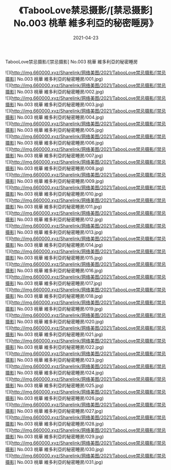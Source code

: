 ﻿---
layout: post
title:  《TabooLove禁忌摄影/[禁忌摄影] No.003 桃華 維多利亞的秘密睡房》
date:   2021-04-23
img: http://img.660000.xyz/Sharelink/网络美图/2021/TabooLove禁忌摄影/[禁忌摄影] No.003 桃華 維多利亞的秘密睡房/000.jpg
categories: [美女, 清纯, 唯美]
---

TabooLove禁忌摄影/[禁忌摄影] No.003 桃華 維多利亞的秘密睡房

 ![](http://img.660000.xyz/Sharelink/网络美图/2021/TabooLove禁忌摄影/[禁忌摄影] No.003 桃華 維多利亞的秘密睡房/001.jpg) <br>![](http://img.660000.xyz/Sharelink/网络美图/2021/TabooLove禁忌摄影/[禁忌摄影] No.003 桃華 維多利亞的秘密睡房/002.jpg) <br>![](http://img.660000.xyz/Sharelink/网络美图/2021/TabooLove禁忌摄影/[禁忌摄影] No.003 桃華 維多利亞的秘密睡房/003.jpg) <br>![](http://img.660000.xyz/Sharelink/网络美图/2021/TabooLove禁忌摄影/[禁忌摄影] No.003 桃華 維多利亞的秘密睡房/004.jpg) <br>![](http://img.660000.xyz/Sharelink/网络美图/2021/TabooLove禁忌摄影/[禁忌摄影] No.003 桃華 維多利亞的秘密睡房/005.jpg) <br>![](http://img.660000.xyz/Sharelink/网络美图/2021/TabooLove禁忌摄影/[禁忌摄影] No.003 桃華 維多利亞的秘密睡房/006.jpg) <br>![](http://img.660000.xyz/Sharelink/网络美图/2021/TabooLove禁忌摄影/[禁忌摄影] No.003 桃華 維多利亞的秘密睡房/007.jpg) <br>![](http://img.660000.xyz/Sharelink/网络美图/2021/TabooLove禁忌摄影/[禁忌摄影] No.003 桃華 維多利亞的秘密睡房/008.jpg) <br>![](http://img.660000.xyz/Sharelink/网络美图/2021/TabooLove禁忌摄影/[禁忌摄影] No.003 桃華 維多利亞的秘密睡房/009.jpg) <br>![](http://img.660000.xyz/Sharelink/网络美图/2021/TabooLove禁忌摄影/[禁忌摄影] No.003 桃華 維多利亞的秘密睡房/010.jpg) <br>![](http://img.660000.xyz/Sharelink/网络美图/2021/TabooLove禁忌摄影/[禁忌摄影] No.003 桃華 維多利亞的秘密睡房/011.jpg) <br>![](http://img.660000.xyz/Sharelink/网络美图/2021/TabooLove禁忌摄影/[禁忌摄影] No.003 桃華 維多利亞的秘密睡房/012.jpg) <br>![](http://img.660000.xyz/Sharelink/网络美图/2021/TabooLove禁忌摄影/[禁忌摄影] No.003 桃華 維多利亞的秘密睡房/013.jpg) <br>![](http://img.660000.xyz/Sharelink/网络美图/2021/TabooLove禁忌摄影/[禁忌摄影] No.003 桃華 維多利亞的秘密睡房/014.jpg) <br>![](http://img.660000.xyz/Sharelink/网络美图/2021/TabooLove禁忌摄影/[禁忌摄影] No.003 桃華 維多利亞的秘密睡房/015.jpg) <br>![](http://img.660000.xyz/Sharelink/网络美图/2021/TabooLove禁忌摄影/[禁忌摄影] No.003 桃華 維多利亞的秘密睡房/016.jpg) <br>![](http://img.660000.xyz/Sharelink/网络美图/2021/TabooLove禁忌摄影/[禁忌摄影] No.003 桃華 維多利亞的秘密睡房/017.jpg) <br>![](http://img.660000.xyz/Sharelink/网络美图/2021/TabooLove禁忌摄影/[禁忌摄影] No.003 桃華 維多利亞的秘密睡房/018.jpg) <br>![](http://img.660000.xyz/Sharelink/网络美图/2021/TabooLove禁忌摄影/[禁忌摄影] No.003 桃華 維多利亞的秘密睡房/019.jpg) <br>![](http://img.660000.xyz/Sharelink/网络美图/2021/TabooLove禁忌摄影/[禁忌摄影] No.003 桃華 維多利亞的秘密睡房/020.jpg) <br>![](http://img.660000.xyz/Sharelink/网络美图/2021/TabooLove禁忌摄影/[禁忌摄影] No.003 桃華 維多利亞的秘密睡房/021.jpg) <br>![](http://img.660000.xyz/Sharelink/网络美图/2021/TabooLove禁忌摄影/[禁忌摄影] No.003 桃華 維多利亞的秘密睡房/022.jpg) <br>![](http://img.660000.xyz/Sharelink/网络美图/2021/TabooLove禁忌摄影/[禁忌摄影] No.003 桃華 維多利亞的秘密睡房/023.jpg) <br>![](http://img.660000.xyz/Sharelink/网络美图/2021/TabooLove禁忌摄影/[禁忌摄影] No.003 桃華 維多利亞的秘密睡房/024.jpg) <br>![](http://img.660000.xyz/Sharelink/网络美图/2021/TabooLove禁忌摄影/[禁忌摄影] No.003 桃華 維多利亞的秘密睡房/025.jpg) <br>![](http://img.660000.xyz/Sharelink/网络美图/2021/TabooLove禁忌摄影/[禁忌摄影] No.003 桃華 維多利亞的秘密睡房/026.jpg) <br>![](http://img.660000.xyz/Sharelink/网络美图/2021/TabooLove禁忌摄影/[禁忌摄影] No.003 桃華 維多利亞的秘密睡房/027.jpg) <br>![](http://img.660000.xyz/Sharelink/网络美图/2021/TabooLove禁忌摄影/[禁忌摄影] No.003 桃華 維多利亞的秘密睡房/028.jpg) <br>![](http://img.660000.xyz/Sharelink/网络美图/2021/TabooLove禁忌摄影/[禁忌摄影] No.003 桃華 維多利亞的秘密睡房/029.jpg) <br>![](http://img.660000.xyz/Sharelink/网络美图/2021/TabooLove禁忌摄影/[禁忌摄影] No.003 桃華 維多利亞的秘密睡房/030.jpg) <br>![](http://img.660000.xyz/Sharelink/网络美图/2021/TabooLove禁忌摄影/[禁忌摄影] No.003 桃華 維多利亞的秘密睡房/031.jpg) <br>